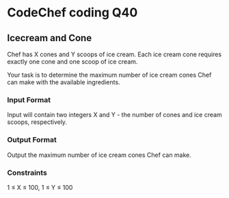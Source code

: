 # CodeChef coding Q40

## Icecream and Cone
Chef has 
X cones and 
Y scoops of ice cream. Each ice cream cone requires exactly one cone and one scoop of ice cream.

Your task is to determine the maximum number of ice cream cones Chef can make with the available ingredients.

### Input Format
Input will contain two integers 
X and 
Y - the number of cones and ice cream scoops, respectively.
### Output Format
Output the maximum number of ice cream cones Chef can make.

### Constraints
1
≤
X
≤
100,
1
≤
Y
≤
100
